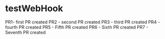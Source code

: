 # testWebHook
PR1- first PR created
PR2 - second PR created
PR3 - third PR created
PR4 - fourth PR created
PR5 - Fifth PR created
PR6 - Sixth PR created
PR7 -  Seventh PR created
